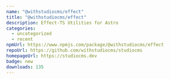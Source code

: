 ```yaml
---
name: "@withstudiocms/effect"
title: "@withstudiocms/effect"
description: Effect-TS Utilities for Astro
categories:
  - uncategorized
  - recent
npmUrl: https://www.npmjs.com/package/@withstudiocms/effect
repoUrl: https://github.com/withstudiocms/studiocms
homepageUrl: https://studiocms.dev
badge: new
downloads: 135
---
```

